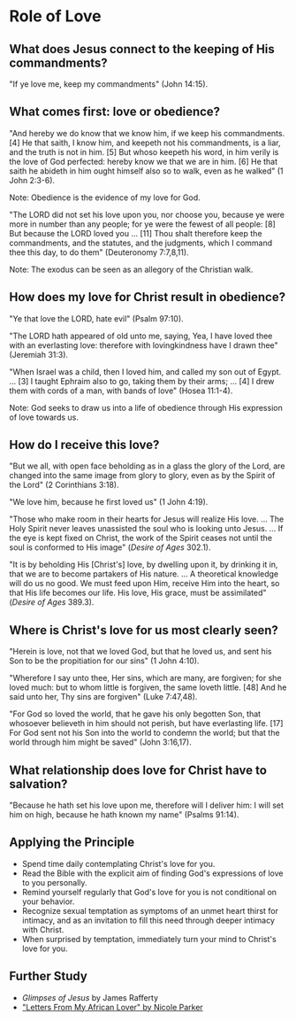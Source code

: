 # Role of Love

## What does Jesus connect to the keeping of His commandments?

"If ye love me, keep my commandments" (John 14:15).

## What comes first: love or obedience?

"And hereby we do know that we know him, if we keep his commandments. [4] He that saith, I know him, and keepeth not his 
commandments, is a liar, and the truth is not in him. [5] But whoso keepeth his word, in him verily is the love of God 
perfected: hereby know we that we are in him. [6] He that saith he abideth in him ought himself also so to walk, even as 
he walked" (1 John 2:3-6).

Note: Obedience is the evidence of my love for God.

"The LORD did not set his love upon you, nor choose you, because ye were more in number than any people; for ye were the 
fewest of all people: [8] But because the LORD loved you ...  [11] Thou shalt therefore keep the commandments, and the 
statutes, and the judgments, which I command thee this day, to do them" (Deuteronomy 7:7,8,11).

Note: The exodus can be seen as an allegory of the Christian walk.

## How does my love for Christ result in obedience?

"Ye that love the LORD, hate evil" (Psalm 97:10).

"The LORD hath appeared of old unto me, saying, Yea, I have loved thee with an everlasting love: therefore with 
lovingkindness have I drawn thee" (Jeremiah 31:3).

"When Israel was a child, then I loved him, and called my son out of Egypt. ... [3] I taught Ephraim also to go, taking 
them by their arms; ...  [4] I drew them with cords of a man, with bands of love" (Hosea 11:1-4).

Note: God seeks to draw us into a life of obedience through His expression of love towards us.

## How do I receive this love?

"But we all, with open face beholding as in a glass the glory of the Lord, are changed into the same image from glory to 
glory, even as by the Spirit of the Lord"  (2 Corinthians 3:18).

"We love him, because he first loved us" (1 John 4:19).

"Those who make room in their hearts for Jesus will realize His love. ... The Holy Spirit never leaves unassisted the 
soul who is looking unto Jesus. ... If the eye is kept fixed on Christ, the work of the Spirit ceases not until the soul 
is conformed to His image" (*Desire of Ages* 302.1).

"It is by beholding His [Christ's] love, by dwelling upon it, by drinking it in, that we are to become partakers of His 
nature. ... A theoretical knowledge will do us no good. We must feed upon Him, receive Him into the heart, so that His 
life becomes our life. His love, His grace, must be assimilated" (*Desire of Ages* 389.3).

## Where is Christ's love for us most clearly seen?

"Herein is love, not that we loved God, but that he loved us, and sent his Son to be the propitiation for our sins" 
(1 John 4:10).

"Wherefore I say unto thee, Her sins, which are many, are forgiven; for she loved much: but to whom little is forgiven, 
the same loveth little. [48] And he said unto her, Thy sins are forgiven" (Luke 7:47,48).

"For God so loved the world, that he gave his only begotten Son, that whosoever believeth in him should not perish, but 
have everlasting life. [17] For God sent not his Son into the world to condemn the world; but that the world through him 
might be saved" (John 3:16,17).

## What relationship does love for Christ have to salvation?

"Because he hath set his love upon me, therefore will I deliver him: I will set him on high, because he hath known my 
name" (Psalms 91:14).

## Applying the Principle

- Spend time daily contemplating Christ's love for you.
- Read the Bible with the explicit aim of finding God's expressions of love to you personally.
- Remind yourself regularly that God's love for you is not conditional on your behavior.
- Recognize sexual temptation as symptoms of an unmet heart thirst for intimacy, and as an invitation to fill this need 
  through deeper intimacy with Christ.
- When surprised by temptation, immediately turn your mind to Christ's love for you.

## Further Study

- *Glimpses of Jesus* by James Rafferty
- ["Letters From My African Lover" by Nicole Parker](https://palmoni.org/recordings/52-1-letters-from-my-african-lover)

